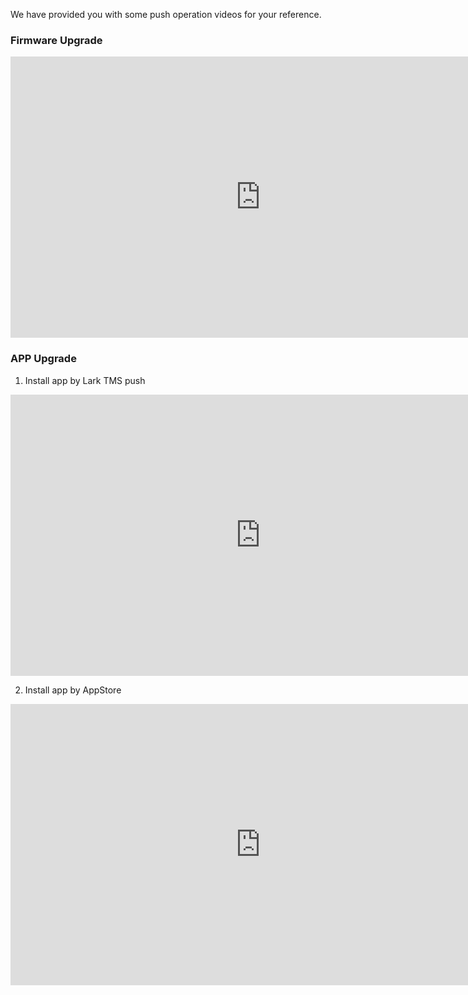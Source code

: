 We have provided you with some push operation videos for your reference.

### Firmware Upgrade
<iframe width="800" height="450" src="https://www.youtube.com/embed/r7JGBUdh9Qg?si=Zl4ZREZYOFEkTFvc"  frameborder="0" allow="accelerometer; autoplay; 
  clipboard-write; encrypted-media; gyroscope; picture-in-picture; web-share" referrerpolicy="strict-origin-when-cross-origin" allowfullscreen></iframe>
  
### APP Upgrade

  1. Install app by Lark TMS push

<iframe width="800" height="450" src="https://www.youtube.com/embed/-k5w4iffE-Y?si=SgwZCPxwHo6iMjk6" frameborder="0" allow="accelerometer; autoplay; 
  clipboard-write; encrypted-media; gyroscope; picture-in-picture; web-share" referrerpolicy="strict-origin-when-cross-origin" allowfullscreen></iframe>
  
  2. Install app by AppStore

 <iframe width="800" height="450" src="https://www.youtube.com/embed/lMqeIO7xKBQ?si=y2qxxJwz2uoq3o1R" frameborder="0" allow="accelerometer; autoplay; 
   clipboard-write; encrypted-media; gyroscope; picture-in-picture; web-share" referrerpolicy="strict-origin-when-cross-origin" allowfullscreen></iframe>



